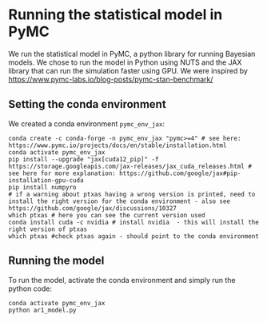 # Running the statistical model in PyMC
We run the statistical model in PyMC, a python library for running Bayesian models. We chose to run the model in Python using NUTS and the JAX library that can run the simulation faster using GPU. We were inspired by https://www.pymc-labs.io/blog-posts/pymc-stan-benchmark/
## Setting the conda environment
We created a conda environment `pymc_env_jax`:
```
conda create -c conda-forge -n pymc_env_jax "pymc>=4" # see here: https://www.pymc.io/projects/docs/en/stable/installation.html
conda activate pymc_env_jax
pip install --upgrade "jax[cuda12_pip]" -f https://storage.googleapis.com/jax-releases/jax_cuda_releases.html # see here for more explanation: https://github.com/google/jax#pip-installation-gpu-cuda
pip install numpyro
# if a warning about ptxas having a wrong version is printed, need to install the right version for the conda environment - also see https://github.com/google/jax/discussions/10327
which ptxas # here you can see the current version used
conda install cuda -c nvidia # install nvidia  - this will install the right version of ptxas
which ptxas #check ptxas again - should point to the conda environment
```
## Running the model
To run the model, activate the conda environment and simply run the python code:
```
conda activate pymc_env_jax
python ar1_model.py
```


